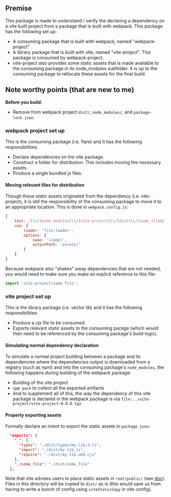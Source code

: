 ## Premise
This package is made to understand / verify the declaring a dependency on a vite built project from a package that is built with webpack.
This package has the following set up:
- A consuming package that is built with webpack, named "webpack-project"
- A library package that is built with vite, named "vite-project". This package is consumed by webpack-project. 
- vite-project also provides some static assets that is made available to the consuming package in its node_modules subfolder. It is up to the consuming package to rellocate these assets for the final build.

## Note worthy points (that are new to me)
**Before you build**:
- Remove from webpack project `dist/`, `node_modules/`, and `package-lock.json`. 

### webpack project set up
This is the consuming package (i.e. flare) and it has the following responsibilities: 
- Declare dependencies on the vite package.
- Construct a folder for distribution. This includes moving the necessary assets. 
- Produce a single bundled js files.

#### Moving relevant files for distribution
Though these static assets originated from the dependency (i.e. vite-project), it is still the responsibility of the consuming package to move it to an appropriate location. This is done in `webpack.config.js`:
```js
{
    test: /[\\/]node_modules[\\/]vite-project[\\/]dist[\\/]some_file$/,
    use: {
        loader: 'file-loader',
        options: {
            name: '[name]',
            outputPath: 'assets/'
        }
    }
}
```

Because webpack also "shakes" away dependencies that are not needed, you would need to make sure you make an explicit reference to this file:
```js
import 'vite-project/some_file';
```
### vite project set up
This is the library package (i.e. vector lib) and it has the following responsibilities:
- Produce a cjs file to be consumed. 
- Exports relevant static assets to the consuming packge (which would then need to be referenced by the consuming package's build logic).

#### Simulating normal dependency declaration
To simulate a normal project building between a package and its dependencies where the dependencies output is downloaded from a registry (such as npm) and into the consuming package's `node_modules`, the following happens during building of the webpack package:
- Building of the vite project
- `npm pack` to collect all the exported artifacts
- And to supplement all of this, the way the dependency of this vite package is declared in the webpack package is via `file:../vite-project/vite-project-0.0.0.tgz`

#### Properly exporting assets
Formally declare an intent to export the static assets in `package.json`:
```json
  "exports": {
    ".": {
      "types": "./dist/types/my-lib.d.ts",
      "import": "./dist/my-lib.js",
      "require": "./dist/my-lib.umd.cjs"
    },
    "./some_file": "./dist/some_file"
  },
```
Note that vite advises users to place static assets in `root/public/` (see [doc](https://vite.dev/guide/assets.html#the-public-directory)).
Files in this directory will be copied to `dist/` as is (this would save us from having to write a bunch of config using `viteStaticCopy` in vite config).
